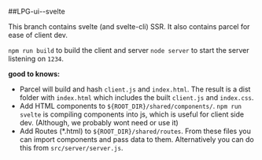 ##LPG-ui--svelte

This branch contains svelte (and svelte-cli) SSR. It also contains parcel for ease of client dev.


`npm run build` to build the client and server
`node server` to start the server listening on `1234`.


**good to knows:**
* Parcel will build and hash `client.js` and `index.html`. The result is a dist folder with `index.html` which includes the built `client.js` and `index.css`.
* Add HTML components to `${ROOT_DIR}/shared/components/`. `npm run svelte` is compiling components into js, which is useful for client side dev. (Although, we probably wont need or use it)
* Add Routes (*.html) to `${ROOT_DIR}/shared/routes`. From these files you can import components and pass data to them. Alternatively you can do this from `src/server/server.js`.


 
